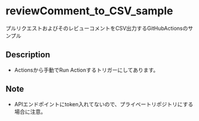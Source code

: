 # reviewComment_to_CSV_sample
プルリクエストおよびそのレビューコメントをCSV出力するGitHubActionsのサンプル

## Description
- Actionsから手動でRun Actionするトリガーにしてあります。

## Note
- APIエンドポイントにtoken入れてないので、プライベートリポジトリにする場合に注意。
